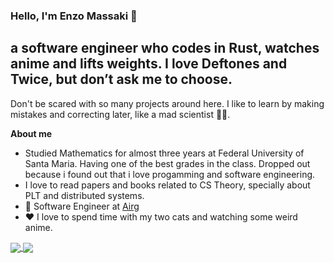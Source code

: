 ### Hello, I'm Enzo Massaki  👋

## a software engineer who codes in Rust, watches anime and lifts weights. I love Deftones and Twice, but don’t ask me to choose.

Don't be scared with so many projects around here. I like to learn by making mistakes and correcting later, like a mad scientist 👨‍🔬.

**About me**
-  Studied Mathematics for almost three years at Federal University of Santa Maria. Having one of the best grades in the class. Dropped out because i found out that i love progamming and software engineering.
-  I love to read papers and books related to CS Theory, specially about PLT and distributed systems.
- 💼 Software Engineer at [Airg]([https://accurate.com.br](https://corp.airg.com/))
- ❤️ I love to spend time with my two cats and watching some weird anime. 

<a href="https://github.com/anuraghazra/github-readme-stats">
  <img align="center" src="https://github-readme-stats.vercel.app/api?username=Massakera&show_icons=true&theme=rose_pine" />
</a>
<a href="https://github.com/anuraghazra/convoychat">
  <img align="center" src="https://github-readme-stats.vercel.app/api/top-langs/?username=Massakera&layout=compact&theme=rose_pine" />
</a>
